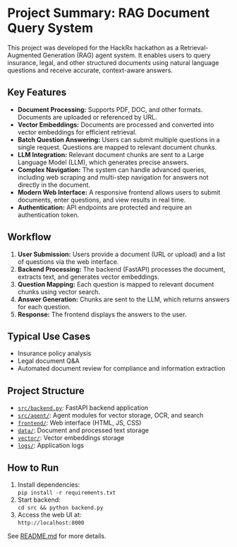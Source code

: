 # Project Summary: RAG Document Query System

This project was developed for the HackRx hackathon as a Retrieval-Augmented Generation (RAG) agent system. It enables users to query insurance, legal, and other structured documents using natural language questions and receive accurate, context-aware answers.

## Key Features

- **Document Processing:** Supports PDF, DOC, and other formats. Documents are uploaded or referenced by URL.
- **Vector Embeddings:** Documents are processed and converted into vector embeddings for efficient retrieval.
- **Batch Question Answering:** Users can submit multiple questions in a single request. Questions are mapped to relevant document chunks.
- **LLM Integration:** Relevant document chunks are sent to a Large Language Model (LLM), which generates precise answers.
- **Complex Navigation:** The system can handle advanced queries, including web scraping and multi-step navigation for answers not directly in the document.
- **Modern Web Interface:** A responsive frontend allows users to submit documents, enter questions, and view results in real time.
- **Authentication:** API endpoints are protected and require an authentication token.

## Workflow

1. **User Submission:** Users provide a document (URL or upload) and a list of questions via the web interface.
2. **Backend Processing:** The backend (FastAPI) processes the document, extracts text, and generates vector embeddings.
3. **Question Mapping:** Each question is mapped to relevant document chunks using vector search.
4. **Answer Generation:** Chunks are sent to the LLM, which returns answers for each question.
5. **Response:** The frontend displays the answers to the user.

## Typical Use Cases

- Insurance policy analysis
- Legal document Q&A
- Automated document review for compliance and information extraction

## Project Structure

- [`src/backend.py`](src/backend.py): FastAPI backend application
- [`src/agent/`](src/agent/): Agent modules for vector storage, OCR, and search
- [`frontend/`](frontend/): Web interface (HTML, JS, CSS)
- [`data/`](data/): Document and processed text storage
- [`vector/`](vector/): Vector embeddings storage
- [`logs/`](logs/): Application logs

## How to Run

1. Install dependencies:  
   `pip install -r requirements.txt`
2. Start backend:  
   `cd src && python backend.py`
3. Access the web UI at:  
   `http://localhost:8000`

See [README.md](README.md) for more details.